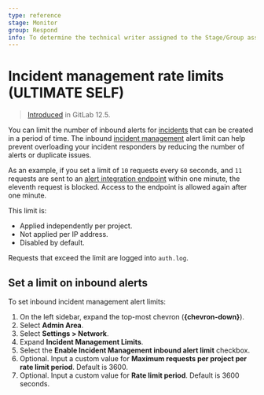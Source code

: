 ```yaml
---
type: reference
stage: Monitor
group: Respond
info: To determine the technical writer assigned to the Stage/Group associated with this page, see https://about.gitlab.com/handbook/product/ux/technical-writing/#assignments
---
```


# Incident management rate limits **(ULTIMATE SELF)**

> [Introduced](https://gitlab.com/gitlab-org/gitlab/-/merge_requests/17859) in GitLab 12.5.

You can limit the number of inbound alerts for [incidents](../../../operations/incident_management/incidents.md)
that can be created in a period of time. The inbound [incident management](../../../operations/incident_management/index.md)
alert limit can help prevent overloading your incident responders by reducing the
number of alerts or duplicate issues.

As an example, if you set a limit of `10` requests every `60` seconds,
and `11` requests are sent to an [alert integration endpoint](../../../operations/incident_management/integrations.md) within one minute,
the eleventh request is blocked. Access to the endpoint is allowed again after one minute.

This limit is:

- Applied independently per project.
- Not applied per IP address.
- Disabled by default.

Requests that exceed the limit are logged into `auth.log`.

## Set a limit on inbound alerts

To set inbound incident management alert limits:

1. On the left sidebar, expand the top-most chevron (**{chevron-down}**).
1. Select **Admin Area**.
1. Select **Settings > Network**.
1. Expand **Incident Management Limits**.
1. Select the **Enable Incident Management inbound alert limit** checkbox.
1. Optional. Input a custom value for **Maximum requests per project per rate limit period**. Default is 3600.
1. Optional. Input a custom value for **Rate limit period**. Default is 3600 seconds.
